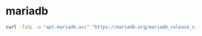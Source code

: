 # mariadb

```sh
curl -fsSL -o "apt.mariadb.asc" "https://mariadb.org/mariadb_release_signing_key.asc"
```
